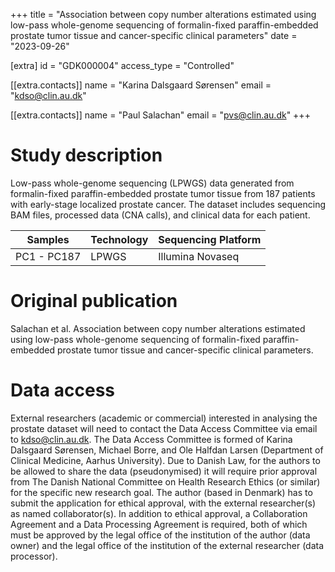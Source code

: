 +++
title = "Association between copy number alterations estimated using low-pass whole-genome sequencing of formalin-fixed paraffin-embedded prostate tumor tissue and cancer-specific clinical parameters"
date = "2023-09-26"

[extra]
id = "GDK000004"
access_type = "Controlled"

[[extra.contacts]]
name = "Karina Dalsgaard Sørensen"
email = "kdso@clin.au.dk"

[[extra.contacts]]
name = "Paul Salachan"
email = "pvs@clin.au.dk"
+++

# Study description
Low-pass whole-genome sequencing (LPWGS) data generated from formalin-fixed paraffin-embedded prostate tumor tissue from 187 patients with early-stage localized prostate cancer. The dataset includes sequencing BAM files, processed data (CNA calls), and clinical data for each patient.

Samples     | Technology   | Sequencing Platform
------------|--------------|------------------------
PC1 - PC187 | LPWGS        | Illumina Novaseq


# Original publication

Salachan et al. Association between copy number alterations estimated using low-pass whole-genome sequencing of formalin-fixed paraffin-embedded prostate tumor tissue and cancer-specific clinical parameters.

# Data access

External researchers (academic or commercial) interested in analysing the prostate dataset will need to contact the Data Access Committee via email to kdso@clin.au.dk. The Data Access Committee is formed of Karina Dalsgaard Sørensen, Michael Borre, and Ole Halfdan Larsen (Department of Clinical Medicine, Aarhus University). Due to Danish Law, for the authors to be allowed to share the data (pseudonymised) it will require prior approval from The Danish National Committee on Health Research Ethics (or similar) for the specific new research goal. The author (based in Denmark) has to submit the application for ethical approval, with the external researcher(s) as named collaborator(s). In addition to ethical approval, a Collaboration Agreement and a Data Processing Agreement is required, both of which must be approved by the legal office of the institution of the author (data owner) and the legal office of the institution of the external researcher (data processor).
